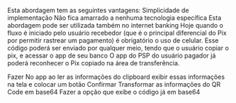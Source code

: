 Esta abordagem tem as seguintes vantagens:
    Simplicidade de implementação
    Não fica amarrado a nenhuma tecnologia específica
    Esta abordagem pode ser utilizada também no internet banking
        Hoje quando o fluxo é iniciado pelo usuário recebedor (que é o principal diferencial do Pix por permitir rastrear um pagamento) é obrigatório o uso de celular.
    Esse código poderá ser enviado por qualquer meio, tendo que o usuário copiar o pix, e acessar o app de seu banco
    O app do PSP do usuário pagador já poderá reconhecer o Pix copiado na área de transferência.

Fazer
No app ao ler as informações do clipboard exibir essas informações na tela e colocar um botão Confirmar
Transformar as informações do QR Code em base64
Fazer a opção que exibe o código já em base64
